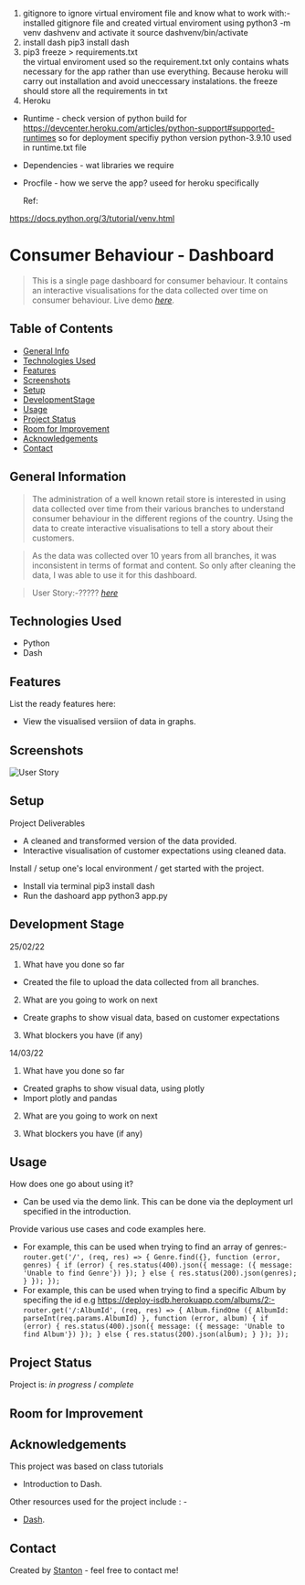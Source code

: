 <!-- the skeloton and repo -->
<!-- deploy app via heroku to avoid  -->

1. gitignore to ignore virtual enviroment file and know what to work with:-
   installed gitignore file and created virtual enviroment using python3 -m venv dashvenv and activate it source dashvenv/bin/activate
2. install dash pip3 install dash
3. pip3 freeze > requirements.txt  
   the virtual enviroment used so the requirement.txt only contains
   whats necessary for the app rather than use everything. Because heroku will carry out installation and avoid uneccessary instalations.
   the freeze should store all the requirements in txt
4. Heroku

- Runtime - check version of python build for https://devcenter.heroku.com/articles/python-support#supported-runtimes so for deployment specifiy python version python-3.9.10 used in runtime.txt file
- Dependencies - wat libraries we require
- Procfile - how we serve the app? useed for heroku specifically

  Ref:

https://docs.python.org/3/tutorial/venv.html

# Consumer Behaviour - Dashboard

> This is a single page dashboard for consumer behaviour. It contains an interactive visualisations for the data collected over time on consumer behaviour.
> Live demo [_here_](https://heroku-cb-dash.herokuapp.com/).

## Table of Contents

- [General Info](#general-information)
- [Technologies Used](#technologies-used)
- [Features](#features)
- [Screenshots](#screenshots)
- [Setup](#setup)
- [DevelopmentStage](#Development-stage)
- [Usage](#usage)
- [Project Status](#project-status)
- [Room for Improvement](#room-for-improvement)
- [Acknowledgements](#acknowledgements)
- [Contact](#contact)
<!-- * [License](#license) -->

## General Information

> The administration of a well known retail store is interested in using data collected over time from their various branches to understand consumer behaviour in the different regions of the country. Using the data to create interactive visualisations to tell a story about their customers.

> As the data was collected over 10 years from all branches, it was inconsistent in terms of format and content. So only after cleaning the data, I was able to use it for this dashboard.

> User Story:-?????
> [_here_](https://miro.com/app/board/uXjVOVHkNlY=/)

## Technologies Used

- Python
- Dash

## Features

List the ready features here:

- View the visualised versiion of data in graphs.

## Screenshots

![User Story]()

## Setup

Project Deliverables

- A cleaned and transformed version of the data provided.
- Interactive visualisation of customer expectations using cleaned data.

Install / setup one's local environment / get started with the project.

- Install via terminal pip3 install dash
- Run the dashoard app python3 app.py

## Development Stage

25/02/22

1. What have you done so far

- Created the file to upload the data collected from all branches.

2. What are you going to work on next

- Create graphs to show visual data, based on customer expectations

3. What blockers you have (if any)

14/03/22

1. What have you done so far

- Created graphs to show visual data, using plotly
- Import plotly and pandas

2. What are you going to work on next

3. What blockers you have (if any)

## Usage

How does one go about using it?

- Can be used via the demo link. This can be done via the deployment url specified in the introduction.

Provide various use cases and code examples here.

- For example, this can be used when trying to find an array of genres:-
  `router.get('/', (req, res) => { Genre.find({}, function (error, genres) { if (error) { res.status(400).json({ message: ({ message: 'Unable to find Genre'}) }); } else { res.status(200).json(genres); } }); });`
- For example, this can be used when trying to find a specific Album by specifing the id e.g https://deploy-isdb.herokuapp.com/albums/2:-
  `router.get('/:AlbumId', (req, res) => { Album.findOne ({ AlbumId: parseInt(req.params.AlbumId) }, function (error, album) { if (error) { res.status(400).json({ message: ({ message: 'Unable to find Album'}) }); } else { res.status(200).json(album); } }); });`

## Project Status

Project is: _in progress_ / _complete_

## Room for Improvement

## Acknowledgements

This project was based on class tutorials

- Introduction to Dash.

Other resources used for the project include : -

- [Dash](https://dash.plotly.com/).

## Contact

Created by [Stanton]() - feel free to contact me!
